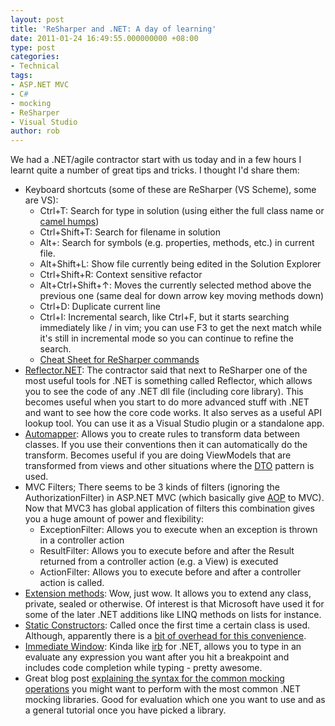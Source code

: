 ```yaml
---
layout: post
title: 'ReSharper and .NET: A day of learning'
date: 2011-01-24 16:49:55.000000000 +08:00
type: post
categories:
- Technical
tags:
- ASP.NET MVC
- C#
- mocking
- ReSharper
- Visual Studio
author: rob
---
```



We had a .NET/agile contractor start with us today and in a few hours I learnt quite a number of great tips and tricks. I thought I'd share them:  
<!--more-->


- Keyboard shortcuts (some of these are ReSharper (VS Scheme), some are VS):
  - Ctrl+T: Search for type in solution (using either the full class name or [camel humps](http://blogs.jetbrains.com/dotnet/2008/02/resharper-in-detail-camelhumps/))
  - Ctrl+Shift+T: Search for filename in solution
  - Alt+: Search for symbols (e.g. properties, methods, etc.) in current file.
  - Alt+Shift+L: Show file currently being edited in the Solution Explorer
  - Ctrl+Shift+R: Context sensitive refactor
  - Alt+Ctrl+Shift+↑: Moves the currently selected method above the previous one (same deal for down arrow key moving methods down)
  - Ctrl+D: Duplicate current line
  - Ctrl+I: Incremental search, like Ctrl+F, but it starts searching immediately like / in vim; you can use F3 to get the next match while it's still in incremental mode so you can continue to refine the search.
  - [Cheat Sheet for ReSharper commands](http://www.jetbrains.com/resharper/docs/ReSharper50DefaultKeymap_VS_scheme.pdf)
- [Reflector.NET](http://www.red-gate.com/products/dotnet-development/reflector/): The contractor said that next to ReSharper one of the most useful tools for .NET is something called Reflector, which allows you to see the code of any .NET dll file (including core library). This becomes useful when you start to do more advanced stuff with .NET and want to see how the core code works. It also serves as a useful API lookup tool. You can use it as a Visual Studio plugin or a standalone app.
- [Automapper](https://github.com/automapper/automapper): Allows you to create rules to transform data between classes. If you use their conventions then it can automatically do the transform. Becomes useful if you are doing ViewModels that are transformed from views and other situations where the [DTO](https://en.wikipedia.org/wiki/Data_transfer_object) pattern is used.
- MVC Filters; There seems to be 3 kinds of filters (ignoring the AuthorizationFilter) in ASP.NET MVC (which basically give [AOP](https://en.wikipedia.org/wiki/Aspect-oriented_programming) to MVC). Now that MVC3 has global application of filters this combination gives you a huge amount of power and flexibility:
  - ExceptionFilter: Allows you to execute when an exception is thrown in a controller action
  - ResultFilter: Allows you to execute before and after the Result returned from a controller action (e.g. a View) is executed
  - ActionFilter: Allows you to execute before and after a controller action is called.
- [Extension methods](https://docs.microsoft.com/en-us/dotnet/csharp/programming-guide/classes-and-structs/extension-methods): Wow, just wow. It allows you to extend any class, private, sealed or otherwise. Of interest is that Microsoft have used it for some of the later .NET additions like LINQ methods on lists for instance.
- [Static Constructors](https://docs.microsoft.com/en-us/dotnet/csharp/programming-guide/classes-and-structs/static-constructors): Called once the first time a certain class is used. Although, apparently there is a [bit of overhead for this convenience](http://dotnetperls.com/static-constructor).
- [Immediate Window](https://msdn.microsoft.com/en-us/library/f177hahy%28v=VS.100%29.aspx): Kinda like [irb](https://en.wikipedia.org/wiki/Interactive_Ruby_Shell) for .NET, allows you to type in an evaluate any expression you want after you hit a breakpoint and includes code completion while typing - pretty awesome.
- Great blog post [explaining the syntax for the common mocking operations](http://www.richard-banks.org/2010/07/mocking-comparison-part-1-basics.html) you might want to perform with the most common .NET mocking libraries. Good for evaluation which one you want to use and as a general tutorial once you have picked a library.

